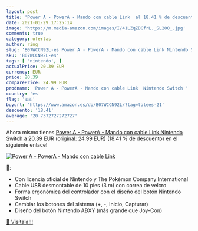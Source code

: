 ```yaml
---
layout: post
title: 'Power A - PowerA - Mando con cable Link  al 18.41 % de descuento'
date: 2021-01-29 17:25:14
image: 'https://m.media-amazon.com/images/I/41LZqZDGfrL._SL200_.jpg'
comments: true
category: ofertas
author: ring
slug: 'B07WCCN92L-es Power A - PowerA - Mando con cable Link Nintendo Switch'
sku: 'B07WCCN92L-es'
tags: [ 'nintendo', ]
actualPrice: 20.39 EUR
currency: EUR
price: 20.39
comparePrice: 24.99 EUR
prodname: 'Power A - PowerA - Mando con cable Link  Nintendo Switch '
country: 'es'
flag: '🇪🇸'
buyurl: 'https://www.amazon.es/dp/B07WCCN92L/?tag=tolees-21'
descuento: '18.41'
average: '20.7372727272727'
---
```


Ahora mismo tienes [Power A - PowerA - Mando con cable Link  Nintendo Switch ](https://www.amazon.es/dp/B07WCCN92L/?tag=tolees-21) a 20.39 EUR (original: 24.99 EUR) (18.41 %  de descuento) en el siguiente enlace!

[![Power A - PowerA - Mando con cable Link ](https://m.media-amazon.com/images/I/41LZqZDGfrL._SL200_.jpg)](https://www.amazon.es/dp/B07WCCN92L/?tag=tolees-21)

🔎:

- Con licencia oficial de Nintendo y The Pokémon Company International
- Cable USB desmontable de 10 pies (3 m) con correa de velcro
- Forma ergonómica del controlador con el diseño del botón Nintendo Switch
- Cambiar los botones del sistema (+, -, Inicio, Capturar)
- Diseño del botón Nintendo ABXY (más grande que Joy-Con)

[🛒 Visítala!!!](https://www.amazon.es/dp/B07WCCN92L/?tag=tolees-21)
